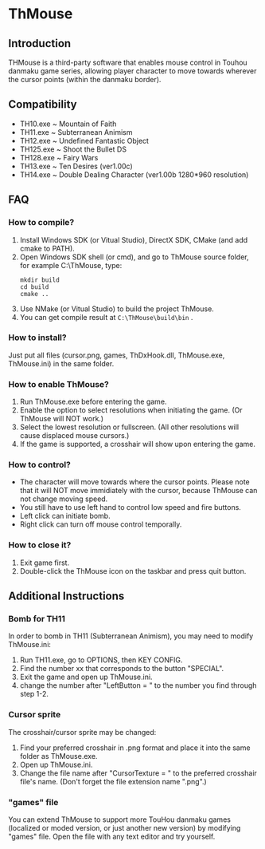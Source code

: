 ThMouse
=======

Introduction
------------

THMouse is a third-party software that enables mouse control in Touhou danmaku game series, allowing player character to move towards wherever the cursor points (within the danmaku border).

Compatibility
-------------

* TH10.exe ~ Mountain of Faith 
* TH11.exe ~ Subterranean Animism 
* TH12.exe ~ Undefined Fantastic Object 
* TH125.exe ~ Shoot the Bullet DS
* TH128.exe ~ Fairy Wars 
* TH13.exe ~ Ten Desires (ver1.00c)
* TH14.exe ~ Double Dealing Character (ver1.00b 1280*960 resolution)

FAQ
---

### How to compile?
1. Install Windows SDK (or Vitual Studio), DirectX SDK, CMake (and add cmake to PATH).
2. Open Windows SDK shell (or cmd), and go to ThMouse source folder, for example C:\ThMouse, type:
    ```
    mkdir build
    cd build
    cmake ..
    ```
3. Use NMake (or Vitual Studio) to build the project ThMouse. 
4. You can get compile result at `C:\ThMouse\build\bin` .

### How to install?

Just put all files (cursor.png, games, ThDxHook.dll, ThMouse.exe, ThMouse.ini) in the same folder.

### How to enable ThMouse?

1. Run ThMouse.exe before entering the game.
2. Enable the option to select resolutions when initiating the game. (Or ThMouse will NOT work.)
3. Select the lowest resolution or fullscreen. (All other resolutions will cause displaced mouse cursors.)
4. If the game is supported, a crosshair will show upon entering the game.

### How to control?

* The character will move towards where the cursor points. Please note that it will NOT move immidiately with the cursor, because ThMouse can not change moving speed.
* You still have to use left hand to control low speed and fire buttons.
* Left click can initiate bomb.
* Right click can turn off mouse control temporally.

### How to close it?

1. Exit game first.
2. Double-click the ThMouse icon on the taskbar and press quit button.

Additional Instructions
-----------------------

### Bomb for TH11

In order to bomb in TH11 (Subterranean Animism), you may need to modify ThMouse.ini:

1. Run TH11.exe, go to OPTIONS, then KEY CONFIG.
2. Find the number xx that corresponds to the button "SPECIAL".
3. Exit the game and open up ThMouse.ini.
4. change the number after "LeftButton = " to the number you find through step 1-2.

### Cursor sprite

The crosshair/cursor sprite may be changed:

1. Find your preferred crosshair in .png format and place it into the same folder as ThMouse.exe.
2. Open up ThMouse.ini.
3. Change the file name after "CursorTexture = " to the preferred crosshair file's name. (Don't forget the file extension name ".png".)

### "games" file

You can extend ThMouse to support more TouHou danmaku games (localized or moded version, or just another new version) by modifying "games" file.
Open the file with any text editor and try yourself.
